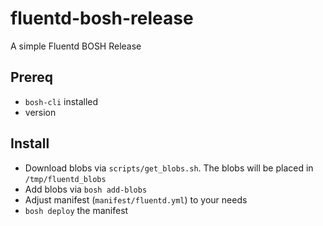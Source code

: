 # fluentd-bosh-release

A simple Fluentd BOSH Release

## Prereq

* `bosh-cli` installed
* version

## Install

* Download blobs via `scripts/get_blobs.sh`. The blobs will be placed in `/tmp/fluentd_blobs`
* Add blobs via `bosh add-blobs`
* Adjust manifest (`manifest/fluentd.yml`) to your needs
* `bosh deploy` the manifest
